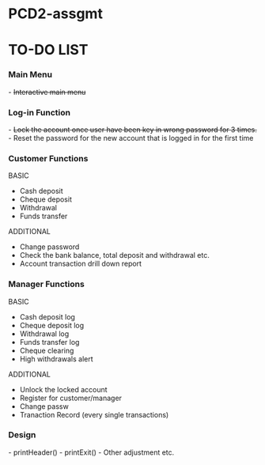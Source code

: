 # PCD2-assgmt
<h1>TO-DO LIST</h1>

<h3><strong>Main Menu</strong></h3>
- <s>Interactive main menu</s>

<h3><strong>Log-in Function</strong></h3>
- <s>Lock the account once user have been key in wrong password for 3 times.</s>
- Reset the password for the new account that is logged in for the first time

<h3><strong>Customer Functions</strong></h3>

BASIC

- Cash deposit
- Cheque deposit
- Withdrawal
- Funds transfer

ADDITIONAL
- Change password
- Check the bank balance, total deposit and withdrawal etc.
- Account transaction drill down report

<h3><strong>Manager Functions</strong></h3>

BASIC

- Cash deposit log
- Cheque deposit log
- Withdrawal log
- Funds transfer log
- Cheque clearing
- High withdrawals alert

ADDITIONAL
- Unlock the locked account
- Register for customer/manager
- Change passw
- Tranaction Record (every single transactions)

<h3><strong>Design</strong></h3>
- printHeader()
- printExit()
- Other adjustment etc.
